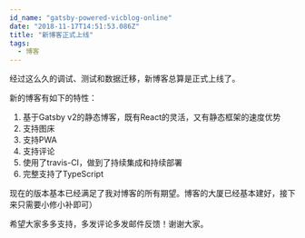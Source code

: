 ```yaml
---
id_name: "gatsby-powered-vicblog-online"
date: "2018-11-17T14:51:53.086Z"
title: "新博客正式上线"
tags: 
  - 博客
---
```


经过这么久的调试、测试和数据迁移，新博客总算是正式上线了。

新的博客有如下的特性：

1. 基于Gatsby v2的静态博客，既有React的灵活，又有静态框架的速度优势
2. 支持图床
3. 支持PWA
4. 支持评论
5. 使用了travis-CI，做到了持续集成和持续部署
6. 完整支持了TypeScript

现在的版本基本已经满足了我对博客的所有期望。博客的大厦已经基本建好，接下来只需要小修小补即可）

希望大家多多支持，多发评论多发邮件反馈！谢谢大家。
